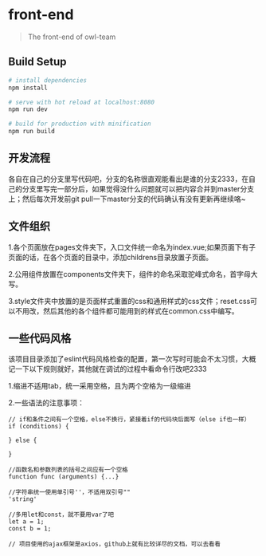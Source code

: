 # front-end

> The front-end of owl-team

## Build Setup

``` bash
# install dependencies
npm install

# serve with hot reload at localhost:8080
npm run dev

# build for production with minification
npm run build
```

## 开发流程
各自在自己的分支里写代码吧，分支的名称很直观能看出是谁的分支2333，在自己的分支里写完一部分后，如果觉得没什么问题就可以把内容合并到master分支上；然后每次开发前git pull一下master分支的代码确认有没有更新再继续咯~

## 文件组织
1.各个页面放在pages文件夹下，入口文件统一命名为index.vue;如果页面下有子页面的话，在各个页面的目录中，添加childrens目录放置子页面。

2.公用组件放置在components文件夹下，组件的命名采取驼峰式命名，首字母大写。

3.style文件夹中放置的是页面样式重置的css和通用样式的css文件；reset.css可以不用改，然后其他的各个组件都可能用到的样式在common.css中编写。

## 一些代码风格
该项目目录添加了eslint代码风格检查的配置，第一次写时可能会不太习惯，大概记一下以下规则就好，其他就在调试的过程中看命令行改吧2333

1.缩进不适用tab，统一采用空格，且为两个空格为一级缩进

2.一些语法的注意事项：
```
// if和条件之间有一个空格，else不换行，紧接着if的代码块后面写（else if也一样）
if (conditions) {
  
} else {
  
}

//函数名和参数列表的括号之间应有一个空格
function func (arguments) {...}

//字符串统一使用单引号''，不适用双引号""
'string'

//多用let和const，就不要用var了吧
let a = 1;
const b = 1;

// 项目使用的ajax框架是axios，github上就有比较详尽的文档，可以去看看
